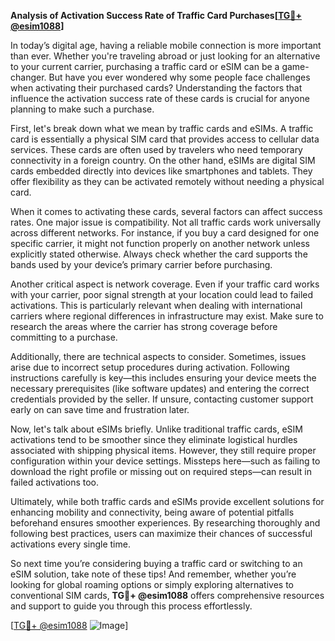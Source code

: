 **Analysis of Activation Success Rate of Traffic Card Purchases[[TG💪+ @esim1088](https://t.me/s/esim1088)]**

In today’s digital age, having a reliable mobile connection is more important than ever. Whether you're traveling abroad or just looking for an alternative to your current carrier, purchasing a traffic card or eSIM can be a game-changer. But have you ever wondered why some people face challenges when activating their purchased cards? Understanding the factors that influence the activation success rate of these cards is crucial for anyone planning to make such a purchase.

First, let's break down what we mean by traffic cards and eSIMs. A traffic card is essentially a physical SIM card that provides access to cellular data services. These cards are often used by travelers who need temporary connectivity in a foreign country. On the other hand, eSIMs are digital SIM cards embedded directly into devices like smartphones and tablets. They offer flexibility as they can be activated remotely without needing a physical card.

When it comes to activating these cards, several factors can affect success rates. One major issue is compatibility. Not all traffic cards work universally across different networks. For instance, if you buy a card designed for one specific carrier, it might not function properly on another network unless explicitly stated otherwise. Always check whether the card supports the bands used by your device’s primary carrier before purchasing.

Another critical aspect is network coverage. Even if your traffic card works with your carrier, poor signal strength at your location could lead to failed activations. This is particularly relevant when dealing with international carriers where regional differences in infrastructure may exist. Make sure to research the areas where the carrier has strong coverage before committing to a purchase.

Additionally, there are technical aspects to consider. Sometimes, issues arise due to incorrect setup procedures during activation. Following instructions carefully is key—this includes ensuring your device meets the necessary prerequisites (like software updates) and entering the correct credentials provided by the seller. If unsure, contacting customer support early on can save time and frustration later.

Now, let's talk about eSIMs briefly. Unlike traditional traffic cards, eSIM activations tend to be smoother since they eliminate logistical hurdles associated with shipping physical items. However, they still require proper configuration within your device settings. Missteps here—such as failing to download the right profile or missing out on required steps—can result in failed activations too.

Ultimately, while both traffic cards and eSIMs provide excellent solutions for enhancing mobility and connectivity, being aware of potential pitfalls beforehand ensures smoother experiences. By researching thoroughly and following best practices, users can maximize their chances of successful activations every single time.

So next time you’re considering buying a traffic card or switching to an eSIM solution, take note of these tips! And remember, whether you’re looking for global roaming options or simply exploring alternatives to conventional SIM cards, **TG💪+ @esim1088** offers comprehensive resources and support to guide you through this process effortlessly.

[[TG💪+ @esim1088](https://t.me/s/esim1088) ![Image](https://i.postimg.cc/Y0z9fWf4/image.png)]